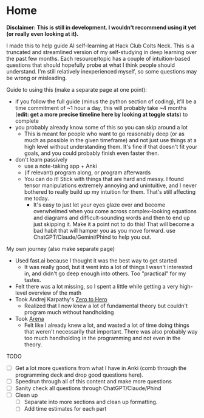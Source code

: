 # Home

**Disclaimer: This is still in development. I wouldn't recommend using it yet (or really even looking at it).**&#x20;

I made this to help guide AI self-learning at Hack Club Colts Neck. This is a truncated and streamlined version of my self-studying in deep learning over the past few months. Each resource/topic has a couple of intuition-based questions that should hopefully probe at what I think people should understand. I'm still relatively inexperienced myself, so some questions may be wrong or misleading.&#x20;

Guide to using this (make a separate page at one point):&#x20;

* if you follow the full guide (minus the python section of coding), it'll be a time commitment of \~1 hour a day, this will probably take \~4 months (**edit: get a more precise timeline here by looking at toggle stats**) to complete&#x20;
* you probably already know some of this so you can skip around a lot
  * This is meant for people who want to go reasonably deep (or as much as possible in the given timeframe) and not just use things at a high level without understanding them. It's fine if that doesn't fit your goals, and you could probably finish even faster then.&#x20;
* don't learn passively
  * use a note-taking app + Anki
  * (if relevant) program along, or program afterwards
  * &#x20;You can do it! Stick with things that are hard and messy. I found tensor manipulations extremely annoying and unintuitive, and I never bothered to really build up my intuition for them. That's still affecting me today.&#x20;
    * It's easy to just let your eyes glaze over and become overwhelmed when you come across complex-looking equations and diagrams and difficult-sounding words and then to end up just skipping it. Make it a point not to do this! That will become a bad habit that will hamper you as you move forward. use ChatGPT/Claude/Gemini/Phind to help you out.&#x20;

My own journey (also make separate page)

* Used fast.ai because I thought it was the best way to get started
  * It was really good, but it went into a lot of things I wasn't interested in, and didn't go deep enough into others. Too "practical" for my tastes.&#x20;
* Felt there was a lot missing, so I spent a little while getting a very high-level overview of the math
* Took Andrej Karpathy's [Zero to Hero](https://karpathy.ai/zero-to-hero.html)&#x20;
  * Realized that I now knew a lot of fundamental theory but couldn't program much without handholding&#x20;
* Took [Arena](https://www.arena.education/)
  * Felt like I already knew a lot, and wasted a lot of time doing things that weren't necessarily that  important. There was also probably way too much handholding in the programming and not even in the theory. &#x20;

TODO

* [ ] Get a lot more questions from what I have in Anki (comb through the programming deck and drop good questions here).&#x20;
* [ ] Speedrun through all of this content and make more questions
* [ ] Sanity check all questions through ChatGPT/Claude/Phind
* [ ] Clean up
  * [ ] Separate into more sections and clean up formatting.
  * [ ] Add time estimates for each part
